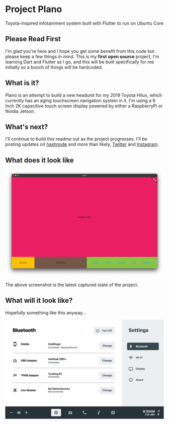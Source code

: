 # Project Plano

Toyota-inspired infotainment system built with Flutter to run on Ubuntu Core

## Please Read First

I'm glad you're here and I hope you get some benefit from this code but please keep a few things in mind. This is my **first open source** project, I'm learning Dart and Flutter as I go, and this will be built specifically for me initially so a bunch of things will be hardcoded.

## What is it?

Plano is an attempt to build a new headunit for my 2019 Toyota Hilux, which currently has an aging touchscreen navigation system in it. I'm using a 9 Inch 2K capacitive touch screen display powered by either a RaspberryPi or Nvidia Jetson.

## What's next?

I'll continue to build this readme out as the project progresses. I'll be posting updates on [hashnode](https://alexmills.hashnode.dev) and more than likely, [Twitter](https://twitter.com/thealexmills) and [Instagram](https://instagram.com/thealexmills). 

## What does it look like

![Plano Working UI State](screenshots/current_state.png)

The above screenshot is the latest captured state of the project.

## What will it look like?

Hopefully something like this anyway...

![Plano Working UI State](mockups/v11/Settings.png)
